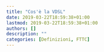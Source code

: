 ```yaml
---
title: "Cos'è la VDSL"
date: 2019-03-22T18:59:38+01:00
lastmod: 2019-03-22T18:59:38+01:00
authors: []
description: ""
categories: [Definizioni, FTTC]
---
```



